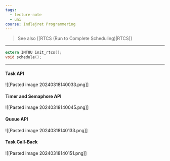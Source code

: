 ```yaml
---
tags:
  - lecture-note
  - uni
course: Indlejret Programmering
---
```

> See also [[RTCS (Run to Complete Scheduling)|RTCS]]

***
```C
extern INT8U init_rtcs();
void schedule();
```
***

#### Task API
![[Pasted image 20240318140033.png]]

#### Timer and Semaphore API
![[Pasted image 20240318140045.png]]

#### Queue API
![[Pasted image 20240318140133.png]]

#### Task Call-Back
![[Pasted image 20240318140151.png]]
